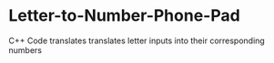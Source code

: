 # Letter-to-Number-Phone-Pad
C++ Code translates translates letter inputs into their corresponding numbers
